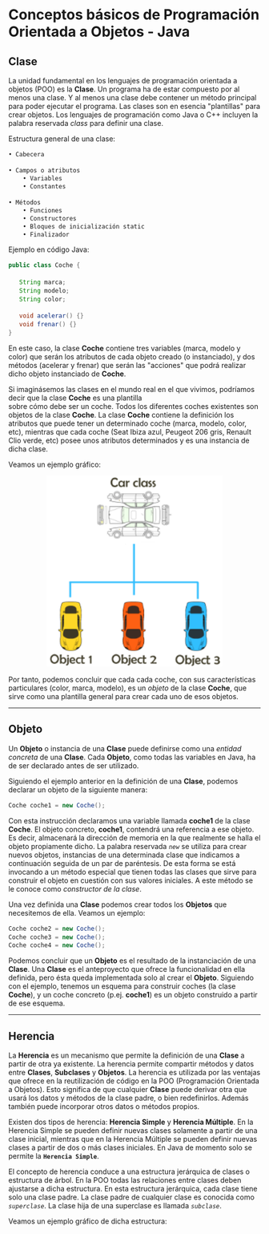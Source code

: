 # Conceptos básicos de Programación Orientada a Objetos - Java

## Clase
La unidad fundamental en los lenguajes de programación orientada a objetos (POO) es la **Clase**. Un programa ha de estar compuesto por al menos una clase. Y al menos una clase debe contener un método principal para poder ejecutar el programa. Las clases son en esencia "plantillas" para crear objetos. Los lenguajes de programación como Java o C++ incluyen la palabra reservada _class_ para definir una clase. 

Estructura general de una clase:

    • Cabecera
    
    • Campos o atributos
        • Variables
        • Constantes
        
    • Métodos
        • Funciones
        • Constructores
        • Bloques de inicialización static
        • Finalizador
        
Ejemplo en código Java:
        
```java
public class Coche { 

   String marca;
   String modelo;
   String color;
   
   void acelerar() {}
   void frenar() {}
}
```
En este caso, la clase **Coche** contiene tres variables (marca, modelo y color) que serán los atributos de cada objeto creado (o instanciado), y dos métodos (acelerar y frenar) que serán las "acciones" que podrá realizar dicho objeto instanciado de **Coche**.

Si imaginásemos las clases en el mundo real en el que vivimos, podríamos decir que la clase **Coche** es una plantilla  
sobre cómo debe ser un coche. Todos los diferentes coches existentes son objetos de la clase **Coche**. La clase **Coche** contiene la definición los atributos que puede tener un determinado coche (marca, modelo, color, etc), mientras que cada coche (Seat Ibiza azul, Peugeot 206 gris, Renault Clio verde, etc) posee unos atributos determinados y es una instancia de dicha clase.

Veamos un ejemplo gráfico:

<p align="center">
  <img src="https://github.com/sergiosabater/PSP/blob/master/Recursos/car-oop.png" width="350"/>
</p>

Por tanto, podemos concluir que cada cada coche, con sus características particulares (color, marca, modelo), es un _objeto_ de la clase **Coche**, que sirve como una plantilla general para crear cada uno de esos objetos.
  
  
  
  
- - -  
  
  
## Objeto

Un **Objeto** o instancia de una **Clase** puede definirse como una _entidad concreta_ de una **Clase**. Cada **Objeto**, como todas las variables en Java, ha de ser declarado antes de ser utilizado.

Siguiendo el ejemplo anterior en la definición de una **Clase**, podemos declarar un objeto de la siguiente manera:

```java
Coche coche1 = new Coche();
```
Con esta instrucción declaramos una variable llamada **coche1** de la clase **Coche**. El objeto concreto, **coche1**, contendrá una referencia a ese objeto. Es decir, almacenará la dirección de memoria en la que realmente se halla el objeto propiamente dicho. La palabra reservada _`new`_ se utiliza para crear nuevos objetos, instancias de una determinada clase que indicamos a continuación seguida de un par de paréntesis. De esta forma se está invocando a un método especial que tienen todas las clases que sirve para construir el objeto en cuestión con sus valores iniciales. A este método se le conoce como _constructor de la clase_.

Una vez definida una **Clase** podemos crear todos los **Objetos** que necesitemos de ella. Veamos un ejemplo:

```java
Coche coche2 = new Coche();
Coche coche3 = new Coche();
Coche coche4 = new Coche();
```
Podemos concluir que un **Objeto** es el resultado de la instanciación de una **Clase**. Una **Clase** es el anteproyecto que ofrece la funcionalidad en ella definida, pero ésta queda implementada solo al crear el **Objeto**. Siguiendo con el ejemplo, tenemos un esquema para construir coches (la clase **Coche**), y un coche concreto (p.ej. **coche1**) es un objeto construido a partir de ese esquema.
  
  
  
  
- - -  
  
  
## Herencia

La **Herencia** es un mecanismo que permite la definición de una **Clase** a partir de otra ya existente. La herencia permite compartir métodos y datos entre **Clases**, **Subclases** y **Objetos**. La herencia es utilizada por las ventajas que ofrece en la reutilización de código en la POO (Programación Orientada a Objetos). Esto significa de que cualquier **Clase** puede derivar otra que usará los datos y métodos de la clase padre, o bien redefinirlos. Además también puede incorporar otros datos o métodos propios.

Existen dos tipos de herencia: **Herencia Simple** y **Herencia Múltiple**. En la Herencia Simple se pueden definir nuevas clases solamente a partir de una clase inicial, mientras que en la Herencia Múltiple se pueden definir nuevas clases a partir de dos o más clases iniciales. En Java de momento solo se permite la **`Herencia Simple`**.

El concepto de herencia conduce a una estructura jerárquica de clases o estructura de árbol. En la POO todas las relaciones entre clases deben ajustarse a dicha estructura. En esta estructura jerárquica, cada clase tiene solo una clase padre. La clase padre de cualquier clase es conocida como _`superclase`_. La clase hija de una superclase es llamada _`subclase`_.

Veamos un ejemplo gráfico de dicha estructura:




